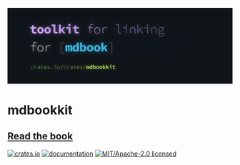 [![mdbookkit hero image](docs/src/media/banner.webp)](https://tonywu6.github.io/mdbookkit)

# mdbookkit

## [Read the book](https://tonywu6.github.io/mdbookkit)

[![crates.io](https://img.shields.io/crates/v/mdbookkit?style=flat-square)](https://crates.io/crates/mdbookkit)
[![documentation](https://img.shields.io/docsrs/mdbookkit?style=flat-square&label=docs.rs)](https://docs.rs/mdbookkit)
[![MIT/Apache-2.0 licensed](https://img.shields.io/crates/l/mdbookkit?style=flat-square)](/LICENSE-APACHE.md)
